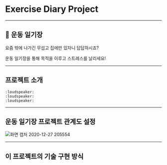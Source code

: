 # Exercise Diary Project

-------------

## :running: 운동 일기장

요즘 밖에 나가긴 무섭고 집에만 있자니 답답하시죠? 

운동 일기장을 통해 목적을 이루고 스트레스를 날리세요!

-------------

## 프로젝트 소개

    :loudspeaker:
    :loudspeaker:
    :loudspeaker:

-------------

## 운동 일기장 프로젝트 관계도 설정

![화면 캡처 2020-12-27 205554](https://user-images.githubusercontent.com/73863771/103170222-fef12980-4885-11eb-9149-1e71d6fd7e1f.png)

--------------

## 이 프로젝트의 기술 구현 방식